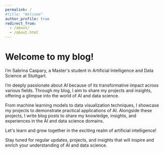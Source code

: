 ```yaml
---
permalink: /
#title: "Welcome"
author_profile: true
redirect_from: 
  - /about/
  - /about.html
---
```


# Welcome to my blog!
 I’m Sabrina Caspary, a Master's student in Artificial Intelligence and Data Science at Stuttgart.

I’m deeply passionate about AI because of its transformative impact across various fields. Through my blog, I aim to share my projects and insights, offering a glimpse into the world of AI and data science.

From machine learning models to data visualization techniques, I showcase my projects to demonstrate practical applications of AI. Alongside these projects, I write blog posts to share my knowledge, insights, and experiences in the AI and data science domains.

Let's learn and grow together in the exciting realm of artificial intelligence!

Stay tuned for regular updates, projects, and insights that will inspire and enrich your understanding of AI and data science.

